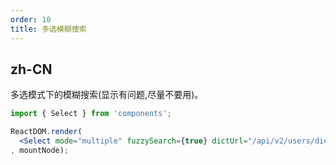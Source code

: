 ```yaml
---
order: 10
title: 多选模糊搜索
---
```


## zh-CN

多选模式下的模糊搜索(显示有问题,尽量不要用)。

````jsx
import { Select } from 'components';

ReactDOM.render(
  <Select mode="multiple" fuzzySearch={true} dictUrl="/api/v2/users/dict" dictKey="id_name" />
, mountNode);
````
